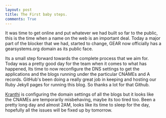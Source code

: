 ```yaml
---
layout: post
title: The First baby steps.
comments: True
---
```


It was time to get online and put whatever we had built so far to the public, this is the time when a name on the web is an important deal. Today a major part of the blocker that we had, started to change, GEAR now officially has a gearsystems.org domain as its public face.

Its a small step forward towards the complete process that we aim for. Today was a pretty good day for the team when it comes to what has happened, Its time to now reconfigure the DNS settings to get the applications and the blogs running under the particular CNAMEs and A records. GitHub's been doing a really great job in keeping and hosting our Ruby Jekyll pages for running this blog. So thanks a lot for that Github.

[Kranthi](http://kranthi.gearsystems.org) is configuring the domain settings of all the blogs but it looks like the CNAMEs are temporarily misbehaving, maybe its too tired too. Been a pretty long day and almost 2AM, looks like its time to sleep for the day, hopefully all the issues will be fixed up by tomorrow.